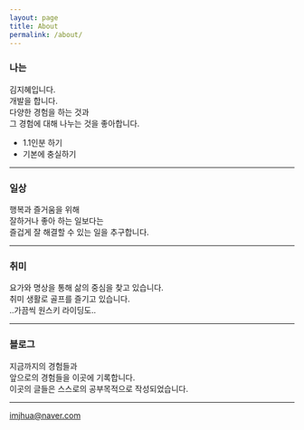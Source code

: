 ```yaml
---
layout: page
title: About
permalink: /about/
---
```


### 나는
김지혜입니다.  
개발을 합니다.   
다양한 경험을 하는 것과  
그 경험에 대해 나누는 것을 좋아합니다.  

- 1.1인분 하기
- 기본에 충실하기

----

### 일상
행복과 즐거움을 위해  
잘하거나 좋아 하는 일보다는  
즐겁게 잘 해결할 수 있는 일을 추구합니다.

----

### 취미
요가와 명상을 통해 
삶의 중심을 찾고 있습니다.  
취미 생활로 골프를 즐기고 있습니다.   
..가끔씩 원스키 라이딩도..

----  

### 블로그
지금까지의 경험들과  
앞으로의 경험들을 이곳에 기록합니다.  
이곳의 글들은 스스로의 공부목적으로 작성되었습니다.  

----  

[imjhua@naver.com](mailto:imjhua@naver.com)


